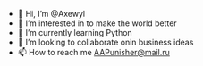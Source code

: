 - 👋 Hi, I’m @Axewyl
- 👀 I’m interested in to make the world better
- 🌱 I’m currently learning Python
- 💞️ I’m looking to collaborate onin business ideas
- 📫 How to reach me AAPunisher@mail.ru

<!---
Axewyl/Axewyl is a ✨ special ✨ repository because its `README.md` (this file) appears on your GitHub profile.
You can click the Preview link to take a look at your changes.
--->
